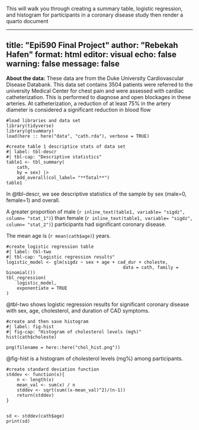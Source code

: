 This will walk you through creating a summary table, logistic regression, and histogram for participants in a coronary disease study then render a quarto document

---
title: "Epi590 Final Project"
author: "Rebekah Hafen"
format: html
editor: visual
echo: false
warning: false
message: false
---

**About the data:** These data are from the Duke University Cardiovascular Disease Databank. This data set contains 3504 patients were referred to the university Medical Center for chest pain and were assessed with cardiac catheterization. This is performed to diagnose and open blockages in these arteries. At catheterization, a reduction of at least 75% in the artery diameter is considered a significant reduction in blood flow

```{r}
#load libraries and data set
library(tidyverse)
library(gtsummary)
load(here :: here("data", "cath.rda"), verbose = TRUE)
```

```{r}
#create table 1 descriptice stats of data set
#| label: tbl-descr
#| tbl-cap: "Descriptive statistics"
table1 <- tbl_summary(
	cath,
	by = sex) |>
	add_overall(col_label= "**Total**")
table1
```

In @tbl-descr, we see descriptive statistics of the sample by sex (male=0, female=1) and overall.

A greater proportion of male (`r inline_text(table1, variable= "sigdz", column= "stat_1")`) than female (`r inline_text(table1, variable= "sigdz", column= "stat_2")`) participants had significant coronary disease.

The mean age is (`r mean(cath$age)`) years.

```{r}
#create logistic regression table
#| label: tbl-two
#| tbl-cap: "Logistic regression results"
logistic_model <- glm(sigdz ~ sex + age + cad_dur + choleste,
											data = cath, family = binomial())
tbl_regression(
	logistic_model, 
	exponentiate = TRUE
)
```

@tbl-two shows logistic regression results for significant coronary disease with sex, age, cholesterol, and duration of CAD symptoms.

```{r}
#create and then save histogram
#| label: fig-hist
#| fig-cap: "Histogram of cholesterol levels (mg%)"
hist(cath$choleste)

png(filename = here::here("chol_hist.png"))

```

@fig-hist is a histogram of cholesterol levels (mg%) among participants.

```{r}
#create standard deviation function
stddev <- function(x){
	n <- length(x)
	mean_val <- sum(x) / n
	stddev <- sqrt(sum((x-mean_val)^2)/(n-1))
	return(stddev)
}


sd <- stddev(cath$age)
print(sd)
```
